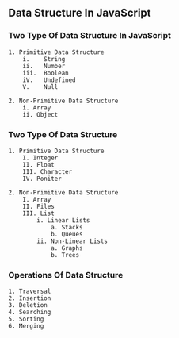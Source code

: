## Data Structure In JavaScript

### Two Type Of Data Structure In JavaScript

    1. Primitive Data Structure
        i.    String
        ii.   Number
        iii.  Boolean
        iV.   Undefined
        V.    Null
    
    2. Non-Primitive Data Structure
        i. Array
        ii. Object

### Two Type Of Data Structure
    1. Primitive Data Structure
        I. Integer
        II. Float
        III. Character
        IV. Poniter
    
    2. Non-Primitive Data Structure
        I. Array
        II. Files
        III. List
            i. Linear Lists
                a. Stacks
                b. Queues
            ii. Non-Linear Lists
                a. Graphs
                b. Trees

### Operations Of Data Structure
    1. Traversal
    2. Insertion
    3. Deletion
    4. Searching
    5. Sorting
    6. Merging